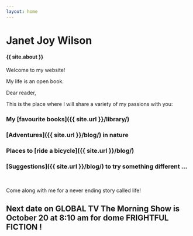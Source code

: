 ```yaml
---
layout: home
---
```


# Janet Joy Wilson

#### {{ site.about }}

Welcome to my website!

My life is an open book.

Dear reader,

This is the place where I will share a variety of my passions with you:

### My [favourite books]({{ site.url }}/library/)

### [Adventures]({{ site.url }}/blog/) in nature

### Places to [ride a bicycle]({{ site.url }}/blog/)

### [Suggestions]({{ site.url }}/blog/) to try something different ...

<br />

Come along with me for a never ending story called life!


## Next date on GLOBAL TV The Morning Show is October 20 at 8:10 am for dome FRIGHTFUL FICTION !
